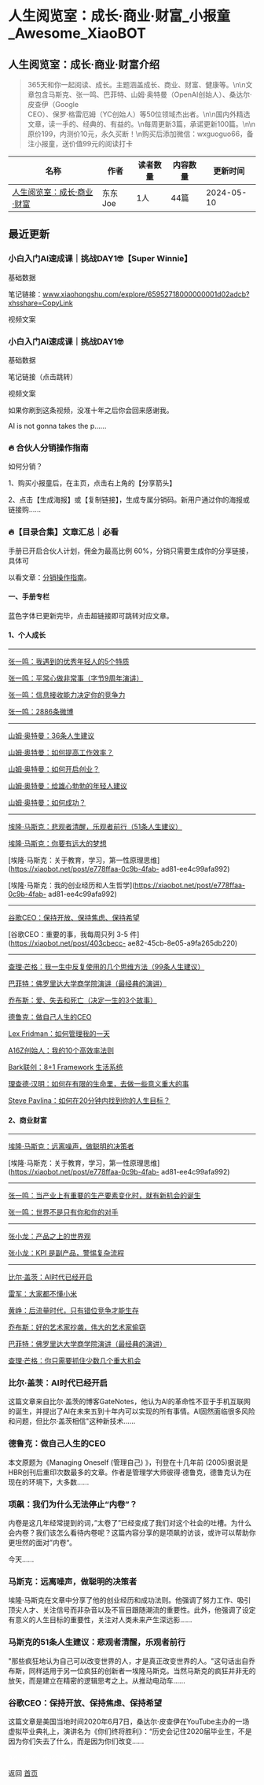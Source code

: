 # 人生阅览室：成长·商业·财富_小报童_Awesome_XiaoBOT

## 人生阅览室：成长·商业·财富介绍
> 365天和你一起阅读、成长。主题涵盖成长、商业、财富、健康等。\n\n文章包含马斯克、张一鸣、巴菲特、山姆·奥特曼（OpenAI创始人）、桑达尔·皮查伊（Google  
CEO）、保罗·格雷厄姆（YC创始人）等50位领域杰出者。\n\n国内外精选文章，读一手的、经典的、有益的。\n每周更新3篇，承诺更新100篇。\n\n原价199，内测价10元，永久买断！\n购买后添加微信：wxguoguo66，备注小报童，送价值99元的阅读打卡  
  


|名称|作者|读者数量|内容数量|更新时间|
|---|---|---|---|---|
|[人生阅览室：成长·商业·财富](https://xiaobot.net/p/jiajiahua66?refer=9c3f1c95-a052-465a-9902-f6d75080262a)|东东Joe|1人|44篇|2024-05-10|

## 最近更新
### 小白入门AI速成课｜挑战DAY1🤓【Super Winnie】

基础数据

笔记链接：www.xiaohongshu.com/explore/65952718000000001d02adcb?xhsshare=CopyLink

视频文案

### 小白入门AI速成课｜挑战DAY1🤓

基础数据

笔记链接（点击跳转）

视频文案

如果你刷到这条视频，没准十年之后你会回来感谢我。

AI is not gonna takes the p......

### 🔥 合伙人分销操作指南

如何分销？

1、购买小报童后，在主页，点击右上角的【分享箭头】

2、点击【生成海报】或【复制链接】，生成专属分销码。新用户通过你的海报或链接购......

### 🔥【目录合集】文章汇总｜必看

手册已开启合伙人计划，佣金为最高比例 60%，分销只需要生成你的分享链接，具体可

以看文章：[分销操作指南](https://xiaobot.net/post/69388f16-d10d-471a-bfb9-87be88d560cd)。

#### 一、手册专栏

蓝色字体已更新完毕，点击超链接即可跳转对应文章。

#### 1、个人成长

* * *

[张一鸣：我遇到的优秀年轻人的5个特质](https://xiaobot.net/post/8b38dfbe-6a7b-4ac8-998a-93510a0f5b91)

[张一鸣：平常心做非常事（字节9周年演讲）](https://xiaobot.net/post/364fe7cd-7806-43e3-b99d-441fbf8e38d3)

[张一鸣：信息接收能力决定你的竞争力](https://xiaobot.net/creator/jiajiahua66/edit/d7c81416-b863-4f3b-82ca-c25fe7aa6ae6)

[张一鸣：2886条微博](https://xiaobot.net/post/4938a4d3-40ef-49f7-ae25-e91f247200f6)

* * *

[山姆·奥特曼：36条人生建议](https://xiaobot.net/post/cc22c432-3260-4894-b685-465e5e4708bd)

[山姆·奥特曼：如何提高工作效率？](https://xiaobot.net/post/0bda25bf-2054-4fab-8dd4-884ae74d5436)

[山姆·奥特曼：如何开启创业？](https://xiaobot.net/post/d723ede3-9107-443d-a379-307b593f656b)

[山姆·奥特曼：给雄心勃勃的年轻人建议](https://xiaobot.net/post/5d877fff-5e72-481b-9e06-c8d81ff6772c)

[山姆·奥特曼：如何成功？](https://xiaobot.net/post/1b99f34a-f804-4024-a9fa-a801863dc70c)

* * *

[埃隆·马斯克：悲观者清醒，乐观者前行（51条人生建议）](https://xiaobot.net/post/463b7ac4-5cc8-4fcf-a2a5-1119de4b63dd)

[埃隆·马斯克：你要有远大的梦想](https://xiaobot.net/post/3b9dd6d2-f4d7-4006-b63a-5a15e8c56b47)

[埃隆·马斯克：关于教育，学习，第一性原理思维](https://xiaobot.net/post/e778ffaa-0c9b-4fab-
ad81-ee4c99afa992)

[埃隆·马斯克：我的创业经历和人生哲学](https://xiaobot.net/post/e778ffaa-0c9b-4fab-
ad81-ee4c99afa992)

* * *

[谷歌CEO：保持开放、保持焦虑、保持希望](https://xiaobot.net/post/1e83a68c-1b02-481b-b68e-4549c134c39f)

[谷歌CEO：重要的事，我每周只列 3-5 件](https://xiaobot.net/post/403cbecc-
ae82-45cb-8e05-a9fa265db220)

* * *

[查理·芒格：我一生中反复使用的几个思维方法（99条人生建议）](https://xiaobot.net/post/54796602-dc5f-47bf-b1ff-5fbf5672ecae)

[巴菲特：佛罗里达大学商学院演讲（最经典的演讲）](https://xiaobot.net/post/edfbbda5-91c3-46fb-9c18-bc6569e69df2)

[乔布斯：爱、失去和死亡（决定一生的3个故事）](https://xiaobot.net/post/e058a6e9-fcf7-4f58-9205-1fe07ea59035)

[德鲁克：做自己人生的CEO](https://xiaobot.net/post/a7a0f009-eb4c-4f9d-aa56-103ed5a3ce9f)

[Lex
Fridman：如何管理我的一天](https://xiaobot.net/post/c4c54e43-0f6c-4ab1-9a65-65bfbe77c5a5)

[A16Z创始人：我的10个高效率法则](https://xiaobot.net/post/a733f07b-037c-483c-bd12-ab5df48a4cfb)

[Bark联创：8+1 Framework
生活系统](https://xiaobot.net/post/af39e637-b11c-4e27-a62d-04a7f5ccb9bf)

[理查德·汉明：如何在有限的生命里，去做一些意义重大的事](https://xiaobot.net/post/e607eb9a-039d-451b-96dc-e3d34e0b9bc6)

[Steve
Pavlina：如何在20分钟内找到你的人生目标？](https://xiaobot.net/post/a50f4a51-e918-4c18-bcd9-83710e8560c0)

#### 2、商业财富

* * *

[埃隆·马斯克：远离噪声，做聪明的决策者](https://xiaobot.net/post/463b7ac4-5cc8-4fcf-a2a5-1119de4b63dd)

[埃隆·马斯克：关于教育，学习，第一性原理思维](https://xiaobot.net/post/e778ffaa-0c9b-4fab-
ad81-ee4c99afa992)

* * *

[张一鸣：当产业上有重要的生产要素变化时，就有新机会的诞生](https://xiaobot.net/post/f2ce1306-21f2-4df0-b0e0-73d8ea2f4f10)

[张一鸣：世界不是只有你和你的对手](https://xiaobot.net/creator/jiajiahua66/edit/177fb9e9-5abe-4c5b-85a8-d298efbe0f40)

* * *

[张小龙：产品之上的世界观](https://xiaobot.net/post/0a43b7d5-3e81-46eb-8c98-408fbefff197)

[张小龙：KPI
是副产品，警惕复杂流程](https://xiaobot.net/post/d40b6440-9517-481e-920d-4d7f53a599b1)

* * *

[比尔·盖茨：AI时代已经开启](https://xiaobot.net/post/c44ed78f-05e1-4848-a416-696d41af25a1)

[雷军：大家都不懂小米](https://xiaobot.net/post/2f3ed17c-6350-4dd5-ba7b-b37d253c923c)

[黄峥：后流量时代，只有错位竞争才能生存](https://xiaobot.net/post/06cfb95f-0539-4b14-beca-3c050be8ee8a)

[乔布斯：好的艺术家抄袭，伟大的艺术家偷窃](https://xiaobot.net/post/f8110051-a73c-4fd7-b6c1-3d18078752a0)

[巴菲特：佛罗里达大学商学院演讲（最经典的演讲）](https://xiaobot.net/post/edfbbda5-91c3-46fb-9c18-bc6569e69df2)

[查理·芒格：你只需要抓住少数几个重大机会](https://xiaobot.net/post/1338ccc1-220c-48cc-9fe7-1a8479d008c1)

### 比尔·盖茨：AI时代已经开启

这篇文章来自比尔·盖茨的博客GateNotes，他认为AI的革命性不亚于手机互联网的诞生，并提出了AI在未来五到十年内可以实现的所有事情。AI固然面临很多风险和问题，但比尔·盖茨相信"这种新技术......

### 德鲁克：做自己人生的CEO

本文原题为《Managing Oneself (管理自己) 》，刊登在十几年前 (2005)据说是
HBR创刊后重印次数最多的文章。作者是管理学大师彼得·德鲁克，德鲁克认为在现在的环境下，大多数......

### 项飙：我们为什么无法停止“内卷”？

内卷是这几年经常提到的词，”太卷了”已经变成了我们对这个社会的吐槽。为什么会内卷？我们该怎么看待内卷呢？这篇内容分享的是项飙的访谈，或许可以帮助你更坦然的面对”内卷“。

今天......

### 马斯克：远离噪声，做聪明的决策者

埃隆·马斯克在文章中分享了他的创业经历和成功法则。他强调了努力工作、吸引顶尖人才、关注信号而非杂音以及不盲目跟随潮流的重要性。此外，他强调了设定有意义的人生目标的重要性，关注对人类未来产生深远影......

### 马斯克的51条人生建议：悲观者清醒，乐观者前行

"那些疯狂地认为自己可以改变世界的人，才是真正改变世界的人。"这句话出自乔布斯，同样适用于另一位疯狂的创新者一埃隆马斯克。当然马斯克的疯狂并非无的放矢，而是建立在精密的逻辑思考之上。从推动电动车......

### 谷歌CEO：保持开放、保持焦虑、保持希望

这篇文章是美国当地时间2020年6月7日，桑达尔·皮查伊在YouTube主办的一场虚拟毕业典礼上，演讲名为《你们终将胜利》：“历史会记住2020届毕业生，不是因为你们失去了什么，而是因为你们改变......


<a href="https://github.com/Reno9527/awesome-xiaobot" style="color: white; text-decoration: none;">awesome-xiaobot</a>

返回 [首页](../README.md)
